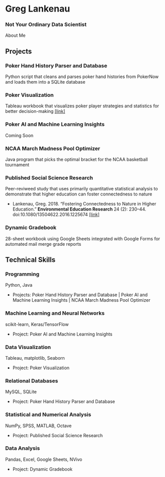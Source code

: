 # Greg Lankenau  
### Not Your Ordinary Data Scientist
About Me
## Projects
### Poker Hand History Parser and Database
Python script that cleans and parses poker hand histories from PokerNow and loads them into a SQLite database
### Poker Visualization
Tableau workbook that visualizes poker player strategies and statistics for better decision-making [[link]](https://public.tableau.com/app/profile/greg4796/viz/RebuyClub/WelcometotheRebuyClub)
### Poker AI and Machine Learning Insights
Coming Soon
### NCAA March Madness Pool Optimizer
Java program that picks the optimal bracket for the NCAA basketball tournament
### Published Social Science Research
Peer-reviweed study that uses primarily quantitative statistical analysis to demonstrate that higher education can foster connectedness to nature  
* Lankenau, Greg. 2018. “Fostering Connectedness to Nature in Higher Education.” **Environmental Education Research** 24 (2): 230–44. doi:10.1080/13504622.2016.1225674 [[link]](https://doi.org/10.1080/13504622.2016.1225674)
### Dynamic Gradebook
28-sheet workbook using Google Sheets integrated with Google Forms for automated mail merge grade reports
## Technical Skills
### Programming
Python, Java  
* Projects: Poker Hand History Parser and Database | Poker AI and Machine Learning Insights | NCAA March Madness Pool Optimizer
### Machine Learning and Neural Networks
scikit-learn, Keras/TensorFlow  
* Project: Poker AI and Machine Learning Insights
### Data Visualization
Tableau, matplotlib, Seaborn  
* Project: Poker Visualization
### Relational Databases
MySQL, SQLite  
* Project: Poker Hand History Parser and Database
### Statistical and Numerical Analysis
NumPy, SPSS, MATLAB, Octave  
* Project: Published Social Science Research
### Data Analysis
Pandas, Excel, Google Sheets, NVivo  
* Project: Dynamic Gradebook
